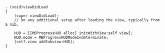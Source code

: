 	
	- (void)viewDidLoad
	{
	    [super viewDidLoad];
		// Do any additional setup after loading the view, typically from a nib.
		    
	    HUD = [[MBProgressHUD alloc] initWithView:self.view];
		HUD.mode = MBProgressHUDModeIndeterminate;
	    [self.view addSubview:HUD];
	}

